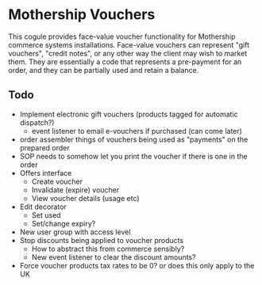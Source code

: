 # Mothership Vouchers

This cogule provides face-value voucher functionality for Mothership commerce systems installations. Face-value vouchers can represent "gift vouchers", "credit notes", or any other way the client may wish to market them. They are essentially a code that represents a pre-payment for an order, and they can be partially used and retain a balance.

## Todo

- Implement electronic gift vouchers (products tagged for automatic dispatch?)
	- event listener to email e-vouchers if purchased (can come later)
- order assembler things of vouchers being used as "payments" on the prepared order
- SOP needs to somehow let you print the voucher if there is one in the order
- Offers interface
	- Create voucher
	- Invalidate (expire) voucher
	- View voucher details (usage etc)
- Edit decorator
	- Set used
	- Set/change expiry?
- New user group with access level
- Stop discounts being applied to voucher products
	- How to abstract this from commerce sensibly?
	- New event listener to clear the discount amounts?
- Force voucher products tax rates to be 0? or does this only apply to the UK